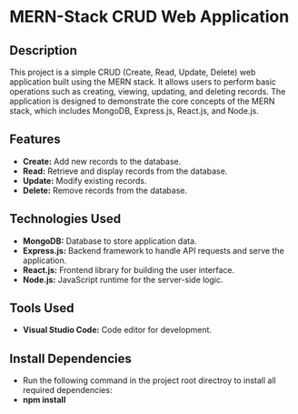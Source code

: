 # MERN-Stack CRUD Web Application

## Description
This project is a simple CRUD (Create, Read, Update, Delete) web application built using the MERN stack. It allows users to perform basic operations such as creating, viewing, updating, and deleting records. The application is designed to demonstrate the core concepts of the MERN stack, which includes MongoDB, Express.js, React.js, and Node.js.

## Features
- **Create:** Add new records to the database.
- **Read:** Retrieve and display records from the database.
- **Update:** Modify existing records.
- **Delete:** Remove records from the database.

## Technologies Used
- **MongoDB:** Database to store application data.
- **Express.js:** Backend framework to handle API requests and serve the application.
- **React.js:** Frontend library for building the user interface.
- **Node.js:** JavaScript runtime for the server-side logic.

## Tools Used
- **Visual Studio Code:** Code editor for development.

## Install Dependencies
- Run the following command in the project root directroy to install all required dependencies:
- **npm install**

